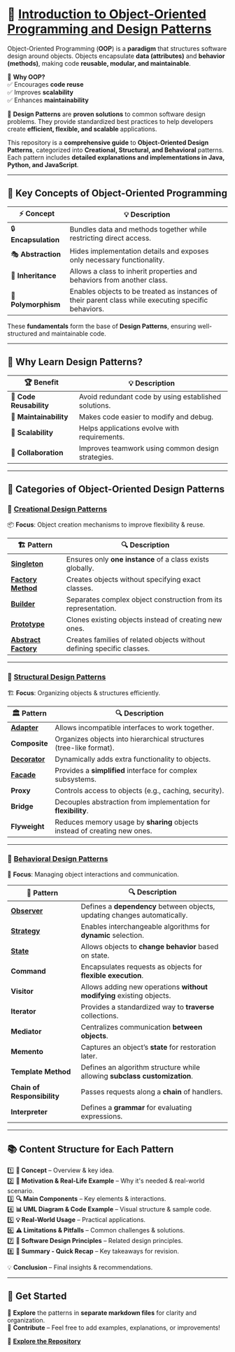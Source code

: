 # 🎯 [Introduction to Object-Oriented Programming and Design Patterns  ](https://github.com/nandini-gangrade/Object-Oriented-Design-Patterns/)

Object-Oriented Programming (**OOP**) is a **paradigm** that structures software design around objects. Objects encapsulate **data (attributes)** and **behavior (methods)**, making code **reusable, modular, and maintainable**.  

🔹 **Why OOP?**  
✅ Encourages **code reuse**  
✅ Improves **scalability**  
✅ Enhances **maintainability**  

📌 **Design Patterns** are **proven solutions** to common software design problems. They provide standardized best practices to help developers create **efficient, flexible, and scalable** applications.  

This repository is a **comprehensive guide** to **Object-Oriented Design Patterns**, categorized into **Creational, Structural, and Behavioral** patterns. Each pattern includes **detailed explanations and implementations in Java, Python, and JavaScript**.  

---

## 🔑 Key Concepts of Object-Oriented Programming

| ⚡ Concept         | 💡 Description |
|------------------|--------------|
| 🔒 **Encapsulation**  | Bundles data and methods together while restricting direct access. |
| 🎭 **Abstraction**    | Hides implementation details and exposes only necessary functionality. |
| 🧬 **Inheritance**    | Allows a class to inherit properties and behaviors from another class. |
| 🔄 **Polymorphism**   | Enables objects to be treated as instances of their parent class while executing specific behaviors. |

These **fundamentals** form the base of **Design Patterns**, ensuring well-structured and maintainable code.

---

## 🚀 Why Learn Design Patterns?

| 🏆 Benefit        | 💡 Description |
|------------------|--------------|
| 🔹 **Code Reusability** | Avoid redundant code by using established solutions. |
| 🔹 **Maintainability**  | Makes code easier to modify and debug. |
| 🔹 **Scalability**      | Helps applications evolve with requirements. |
| 🔹 **Collaboration**    | Improves teamwork using common design strategies. |

---

## 📌 Categories of Object-Oriented Design Patterns

### 🔹 [Creational Design Patterns](https://github.com/nandini-gangrade/Object-Oriented-Design-Patterns/tree/main/1%20Creational%20Patterns)  
📦 **Focus**: Object creation mechanisms to improve flexibility & reuse.  

| 🏗️ Pattern   | 🔍 Description |
|-------------|--------------|
| **[Singleton](https://github.com/nandini-gangrade/Object-Oriented-Design-Patterns/blob/main/1%20Creational%20Patterns/2%20Singleton%20Pattern.md)**  | Ensures only **one instance** of a class exists globally. |
| **[Factory Method](https://github.com/nandini-gangrade/Object-Oriented-Design-Patterns/blob/main/1%20Creational%20Patterns/1%20Factory%20Method.md)**  | Creates objects without specifying exact classes. |
| **[Builder](https://github.com/nandini-gangrade/Object-Oriented-Design-Patterns/blob/main/1%20Creational%20Patterns/3%20Builder%20Pattern.md)**  | Separates complex object construction from its representation. |
| **[Prototype](https://github.com/nandini-gangrade/Object-Oriented-Design-Patterns/blob/main/1%20Creational%20Patterns/4%20Prototype%20Pattern.md)**  | Clones existing objects instead of creating new ones. |
| **[Abstract Factory](https://github.com/nandini-gangrade/Object-Oriented-Design-Patterns/blob/main/1%20Creational%20Patterns/1%20Factory%20Method.md)**  | Creates families of related objects without defining specific classes. |

---

### 🔹 [Structural Design Patterns](https://github.com/nandini-gangrade/Object-Oriented-Design-Patterns/tree/main/2%20Structural%20Pattern)  
🏗 **Focus**: Organizing objects & structures efficiently.

| 🏛️ Pattern  | 🔍 Description |
|------------|--------------|
| **[Adapter](https://github.com/nandini-gangrade/Object-Oriented-Design-Patterns/blob/main/2%20Structural%20Pattern/1%20Adapter%20Pattern.md)**  | Allows incompatible interfaces to work together. |
| **Composite**  | Organizes objects into hierarchical structures (tree-like format). |
| **[Decorator](https://github.com/nandini-gangrade/Object-Oriented-Design-Patterns/blob/main/2%20Structural%20Pattern/2%20Decorator%20Pattern.md)**  | Dynamically adds extra functionality to objects. |
| **[Facade](https://github.com/nandini-gangrade/Object-Oriented-Design-Patterns/blob/main/2%20Structural%20Pattern/3%20Facade%20Pattern.md)**  | Provides a **simplified** interface for complex subsystems. |
| **Proxy**  | Controls access to objects (e.g., caching, security). |
| **Bridge**  | Decouples abstraction from implementation for **flexibility**. |
| **Flyweight**  | Reduces memory usage by **sharing** objects instead of creating new ones. |

---

### 🔹 [Behavioral Design Patterns](https://github.com/nandini-gangrade/Object-Oriented-Design-Patterns/tree/main/3%20Behavioural%20Pattern)  
🔄 **Focus**: Managing object interactions and communication.

| 🧠 Pattern  | 🔍 Description |
|------------|--------------|
| **[Observer](https://github.com/nandini-gangrade/Object-Oriented-Design-Patterns/blob/main/3%20Behavioural%20Pattern/2%20Observer%20Pattern.md)**  | Defines a **dependency** between objects, updating changes automatically. |
| **[Strategy](https://github.com/nandini-gangrade/Object-Oriented-Design-Patterns/blob/main/3%20Behavioural%20Pattern/1%20Strategy%20Pattern.md)**  | Enables interchangeable algorithms for **dynamic** selection. |
| **[State](https://github.com/nandini-gangrade/Object-Oriented-Design-Patterns/blob/main/3%20Behavioural%20Pattern/3%20State%20Pattern.md)**  | Allows objects to **change behavior** based on state. |
| **Command**  | Encapsulates requests as objects for **flexible execution**. |
| **Visitor**  | Allows adding new operations **without modifying** existing objects. |
| **Iterator**  | Provides a standardized way to **traverse** collections. |
| **Mediator**  | Centralizes communication **between objects**. |
| **Memento**  | Captures an object’s **state** for restoration later. |
| **Template Method**  | Defines an algorithm structure while allowing **subclass customization**. |
| **Chain of Responsibility**  | Passes requests along a **chain** of handlers. |
| **Interpreter**  | Defines a **grammar** for evaluating expressions. |

---

## 📚 **Content Structure for Each Pattern**  

1️⃣ **📌 Concept** – Overview & key idea.  
2️⃣ **🚀 Motivation & Real-Life Example** – Why it's needed & real-world scenario.  
3️⃣ **🔍 Main Components** – Key elements & interactions.  
4️⃣ **📊 UML Diagram & Code Example** – Visual structure & sample code.  
5️⃣ **💡 Real-World Usage** – Practical applications.  
6️⃣ **⚠️ Limitations & Pitfalls** – Common challenges & solutions.  
7️⃣ **🔹 Software Design Principles** – Related design principles.  
8️⃣ **📝 Summary - Quick Recap** – Key takeaways for revision.  

💡 **Conclusion** – Final insights & recommendations.  

---

## 🚀 **Get Started**
📌 **Explore** the patterns in **separate markdown files** for clarity and organization.  
📌 **Contribute** – Feel free to add examples, explanations, or improvements!  

🔗 **[Explore the Repository](https://github.com/nandini-gangrade/Object-Oriented-Design-Patterns/)**  

